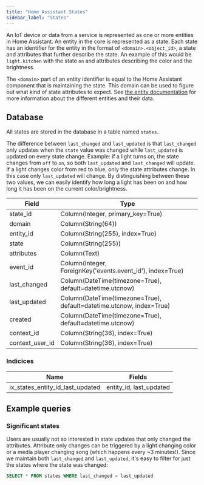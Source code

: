 ```yaml
---
title: "Home Assistant States"
sidebar_label: "States"
---
```


An IoT device or data from a service is represented as one or more entities in Home Assistant. An entity in the core is represented as a state. Each state has an identifier for the entity in the format of `<domain>.<object_id>`, a state and attributes that further describe the state. An example of this would be `light.kitchen` with the state `on` and attributes describing the color and the brightness.

The `<domain>` part of an entity identifier is equal to the Home Assistant component that is maintaining the state. This domain can be used to figure out what kind of state attributes to expect. See [the entity documentation](https://developers.home-assistant.io/docs/en/entity_index.html) for more information about the different entities and their data.

## Database

All states are stored in the database in a table named `states`.

The difference between `last_changed` and `last_updated` is that `last_changed` only updates when the `state` value was changed while `last_updated` is updated on every state change. Example: if a light turns on, the state changes from `off` to `on`, so both `last_updated` and `last_changed` will update. If a light changes color from red to blue, only the state attributes change. In this case only `last_updated` will change. By distinguishing between these two values, we can easily identify how long a light has been on and how long it has been on the current color/brightness.

| Field           | Type                                                                 |
| --------------- | -------------------------------------------------------------------- |
| state_id        | Column(Integer, primary_key=True)                                    |
| domain          | Column(String(64))                                                   |
| entity_id       | Column(String(255), index=True)                                      |
| state           | Column(String(255))                                                  |
| attributes      | Column(Text)                                                         |
| event_id        | Column(Integer, ForeignKey('events.event_id'), index=True)           |
| last_changed    | Column(DateTime(timezone=True), default=datetime.utcnow)             |
| last_updated    | Column(DateTime(timezone=True), default=datetime.utcnow, index=True) |
| created         | Column(DateTime(timezone=True), default=datetime.utcnow)             |
| context_id      | Column(String(36), index=True)                                       |
| context_user_id | Column(String(36), index=True)                                       |

### Indicices

| Name                             | Fields                  |
| -------------------------------- | ----------------------- |
| ix_states_entity_id_last_updated | entity_id, last_updated |

## Example queries

### Significant states

Users are usually not so interested in state updates that only changed the attributes. Attribute only changes can be triggered by a light changing color or a media player changing song (which happens every ~3 minutes!). Since we maintain both `last_changed` and `last_updated`, it's easy to filter for just the states where the state was changed:

```sql
SELECT * FROM states WHERE last_changed = last_updated
```
